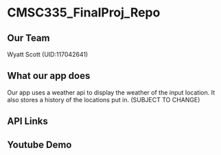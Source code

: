 # CMSC335_FinalProj_Repo

## Our Team
Wyatt Scott (UID:117042641)

## What our app does
Our app uses a weather api to display the weather of the input location. It also stores a history of the locations put in. (SUBJECT TO CHANGE)

## API Links

## Youtube Demo
